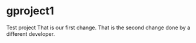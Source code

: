 # gproject1
Test project 
That is our first change.
That is the second change done by a different developer.
